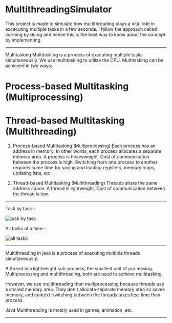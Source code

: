 # MultithreadingSimulator

This project is made to simulate how multithreading plays a vital role in excecuting multiple tasks in a few seconds. I follow the approach called learning by doing and hence this is the best way to know about the concept by implementing.

<hr/>
Multitasking
Multitasking is a process of executing multiple tasks simultaneously. We use multitasking to utilize the CPU. Multitasking can be achieved in two ways:

# Process-based Multitasking (Multiprocessing)
# Thread-based Multitasking (Multithreading)

1) Process-based Multitasking (Multiprocessing)
      Each process has an address in memory. In other words, each process allocates a separate memory area.
      A process is heavyweight.
      Cost of communication between the process is high.
      Switching from one process to another requires some time for saving and loading registers, memory maps, updating lists, etc.
      
2) Thread-based Multitasking (Multithreading)
      Threads share the same address space.
      A thread is lightweight.
      Cost of communication between the thread is low.

<hr/>
Task by task-:



![task by task](https://user-images.githubusercontent.com/89409457/183330719-0d41ac26-310c-4327-9d9e-17992c5c014b.gif)


All tasks at a time-:



![all tasks](https://user-images.githubusercontent.com/89409457/183330799-407b0459-f627-4098-802c-66c5e8da2e3e.gif)

<hr/>
Multithreading in java is a process of executing multiple threads simultaneously.

A thread is a lightweight sub-process, the smallest unit of processing. Multiprocessing and multithreading, both are used to achieve multitasking.

However, we use multithreading than multiprocessing because threads use a shared memory area. They don't allocate separate memory area so saves memory, and context-switching between the threads takes less time than process.

Java Multithreading is mostly used in games, animation, etc.
<hr/>
